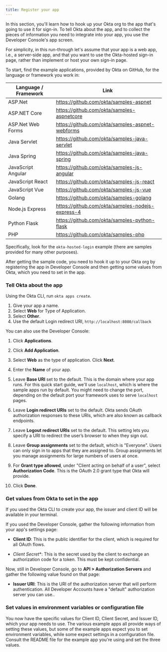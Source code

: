 ```yaml
---
title: Register your app
---
```


In this section, you'll learn how to hook up your Okta org to the app that's going to use it for sign-in. To tell Okta about the app, and to collect the pieces of information you need to integrate into your app, you use the Developer Console's app screen.

For simplicity, in this run-through let's assume that your app is a web app, i.e., a server-side app, and that you want to use the Okta-hosted sign-in page, rather than implement or host your own sign-in page.

To start, find the example applications, provided by Okta on GitHub, for the language or framework you work in:

| Language / Framework | Link                                               |
|----------------------|----------------------------------------------------|
| ASP.Net              | <https://github.com/okta/samples-aspnet>           |
| ASP.NET Core         | <https://github.com/okta/samples-aspnetcore>       |
| ASP.Net Web Forms    | <https://github.com/okta/samples-aspnet-webforms>  |
| Java Servlet         | <https://github.com/okta/samples-java-servlet>     |
| Java Spring          | <https://github.com/okta/samples-java-spring>      |
| JavaScript Angular   | <https://github.com/okta/samples-js-angular>       |
| JavaScript React     | <https://github.com/okta/samples-js-react>         |
| JavaScript Vue       | <https://github.com/okta/samples-js-vue>           |
| Golang               | <https://github.com/okta/samples-golang>           |
| Node.js Express      | <https://github.com/okta/samples-nodejs-express-4> |
| Python Flask         | <https://github.com/okta/samples-python-flask>     |
| PHP                  | <https://github.com/okta/samples-php>              |

Specifically, look for the `okta-hosted-login` example (there are samples provided for many other purposes).

After getting the sample code, you need to hook it up to your Okta org by registering the app in Developer Console and then getting some values from Okta, which you need to set in the app.

### Tell Okta about the app

Using the Okta CLI, run `okta apps create`.

1. Give your app a name.
2. Select **Web** for Type of Application.
3. Select **Other**.
4. Use the default Login redirect URI, `http://localhost:8080/callback`

You can also use the Developer Console:

1. Click **Applications**.

2. Click **Add Application**.

3. Select **Web** as the type of application. Click **Next**.

4. Enter the **Name** of your app.

5. Leave **Base URI** set to the default. This is the domain where your app runs. For this quick start guide, we'll use `localhost`, which is where the sample apps run by default. You might need to change the port, depending on the default port your framework uses to serve `localhost` pages. 

6. Leave **Login redirect URIs** set to the default. Okta sends OAuth authorization responses to these URIs, which are also known as callback endpoints.

5. Leave **Logout redirect URIs** set to the default. This setting lets you specify a URI to redirect the user’s browser to when they sign out.

6. Leave **Group assignments** set to the default, which is "Everyone". Users can only sign in to apps that they are assigned to. Group assignments let you manage assignments for large numbers of users at once.

7. For **Grant type allowed**, under "Client acting on behalf of a user", select **Authorization Code**. This is the OAuth 2.0 grant type that Okta will provide.

8. Click **Done**.

### Get values from Okta to set in the app

If you used the Okta CLI to create your app, the issuer and client ID will be available in your terminal.

If you used the Developer Console, gather the following information from your app's settings page:

 - **Client ID**: This is the public identifier for the client, which is required for all OAuth flows.

 - *Client Secret**: This is the secret used by the client to exchange an authorization code for a token. This must be kept confidential.

Now, still in Developer Console, go to **API > Authorization Servers** and gather the following value found on that page:

 - **Issuer URI**: This is the URI of the authorization server that will perform authentication. All Developer Accounts have a "default" authorization server you can use..

### Set values in environment variables or configuration file

You now have the specific values for Client ID, Client Secret, and Issuer ID, which your app needs to use. The various example apps all provide ways of setting these values, but some of the example apps expect you to set environment variables, while some expect settings in a configuration file. Consult the README file for the example app you're using and set the three values.
